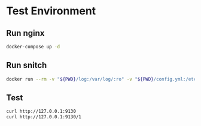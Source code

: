 # Test Environment

## Run nginx
```bash
docker-compose up -d
```

## Run snitch
```bash
docker run --rm -v "${PWD}/log:/var/log/:ro" -v "${PWD}/config.yml:/etc/snitch/config.yml:ro" -e "HOST=localhost" xjewer/snitch:v0.7 -config /etc/snitch/config.yml -statsd 127.0.0.1:8125 -buffer 10
```

## Test
```bash
curl http://127.0.0.1:9130
curl http://127.0.0.1:9130/1
```
